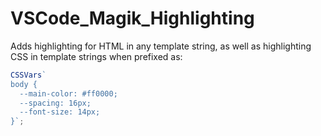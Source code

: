 # VSCode_Magik_Highlighting

Adds highlighting for HTML in any template string, as well as highlighting CSS in template strings when prefixed as:

```typescript
CSSVars`
body {
  --main-color: #ff0000;
  --spacing: 16px;
  --font-size: 14px;
}`;
```
